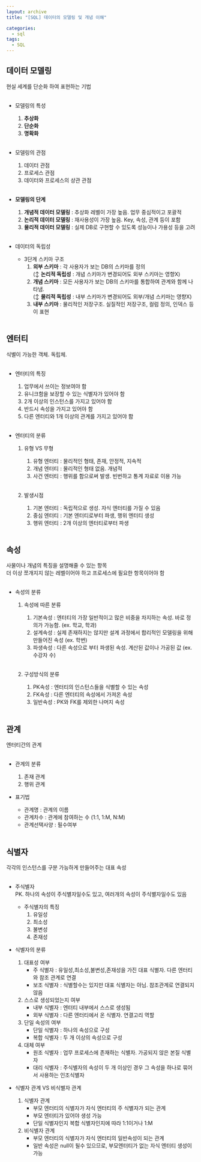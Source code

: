 ```yaml
---
layout: archive
title: "[SQL] 데이터의 모델링 및 개념 이해"

categories:
  - sql
tags:
  - SQL
---
```


## 데이터 모델링<br>
현실 세계를 단순화 하여 표현하는 기법<br><br>

- 모델링의 특성<br>
	1. **추상화**<br>
	2. **단순화**<br>
	3. **명확화**<br><br>
	
- 모델링의 관점<br>
	1. 데이터 관점<br>
	2. 프로세스 관점<br>
	3. 데이터와 프로세스의 상관 관점<br><br>
	
- **모델링의 단계**
	1. **개념적 데이터 모델링** : 추상화 레벨이 가장 높음. 업무 중심적이고 포괄적<br>
	2. **논리적 데이터 모델링** : 재사용성이 가장 높음. Key, 속성, 관계 등이 포함<br>
	3. **물리적 데이터 모델링**  : 실제 DB로 구현할 수 있도록 성능이나 가용성 등을 고려<br><br>
	
- 데이터의 독립성<br>
	- 3단계 스키마 구조<br>
		1. **외부 스키마** : 각 사용자가 보는 DB의 스키마를 정의<br>
		(↕ **논리적 독립성** : 개념 스키마가 변경되어도 외부 스키마는 영향X)<br>
		2. **개념 스키마** : 모든 사용자가 보는 DB의 스키마를 통합하여 관계와 함께 나타냄. <br>
		(↕ **물리적 독립성** : 내부 스키마가 변경되어도 외부/개념 스키마는 영향X)<br>
		4. **내부 스키마** : 물리적인 저장구조. 실질적인 저장구조, 컬럼 정의, 인덱스 등이 표현<br><br>

## 엔터티<br>
식별이 가능한 객체. 독립체.<br><br>

- 엔터티의 특징<br>
	1. 업무에서 쓰이는 정보여야 함<br>
	2. 유니크함을 보장할 수 있는 식별자가 있어야 함<br>
	3. 2개 이상의 인스턴스를 가지고 있어야 함<br>
	4. 반드시 속성을 가지고 있어야 함<br>
	5. 다른 엔터티와 1개 이상의 관계를 가지고 있어야 함<br><br>

- 엔터티의 분류<br>
	1. 유형 VS 무형<br>
		1) 유형 엔터티 : 물리적인 형태, 존재, 안정적, 지속적<br>
		2) 개념 엔터티 : 물리적인 형태 없음. 개념적<br>
		3) 사건 엔터티 : 행위를 함으로써 발생. 빈번하고 통계 자료로 이용 가능<br><br>
	
	2. 발생시점<br>
		1) 기본 엔터티 : 독립적으로 생성. 자식 엔터티를 가질 수 있음<br>
		2) 중심 엔터티 : 기본 엔터티로부터 파생, 행위 엔터티 생성<br>
		3) 행위 엔터티 : 2개 이상의 엔터티로부터 파생<br><br>

## 속성<br>
사물이나 개념의 특징을 설명해줄 수 있는 항목<br>
더 이상 쪼개지지 않는 레벨이어야 하고 프로세스에 필요한 항목이어야 함<br><br>

- 속성의 분류<br>
	1. 속성에 따른 분류<br>
		1) 기본속성 : 엔터티의 가장 일반적이고 많은 비중을 차지하는 속성. 바로 정의가 가능함. (ex. 학교, 학과)<br>
		2) 설계속성 : 실제 존재하지는 않지만 설계 과정에서 합리적인 모델링을 위해 만들어진 속성 (ex. 학번)<br>
		3) 파생속성  : 다른 속성으로 부터 파생된 속성. 계산된 값이나 가공된 값 (ex. 수강자 수)<br><br>

	2. 구성방식의 분류<br>
		1) PK속성 : 엔터티의 인스턴스들을 식별할 수 있는 속성<br>
		2) FK속성 : 다른 엔터티의 속성에서 가져온 속성<br>
		3) 일반속성 : PK와 FK를 제외한 나머지 속성<br><br>

## 관계 <br>
엔터티간의 관계<br><br>

- 관계의 분류<br>
	1. 존재 관계<br>
	2. 행위 관계<br>

- 표기법<br>
	- 관계명 : 관계의 이름<br>
	- 관계차수 : 관계에 참여하는 수 (1:1, 1:M, N:M)<br>
	- 관계선택사양 : 필수여부<br><br>

## 식별자<br>
각각의 인스턴스를 구분 가능하게 만들어주는 대표 속성<br><br>

- 주식별자 <br>
	PK. 하나의 속성이 주식별자일수도 있고, 여러개의 속성이 주식별자일수도 있음<br>
	- 주식별자의 특징<br>
		1) 유일성<br>
		2) 최소성<br>
		3) 불변성<br>
		4) 존재성<br>

- 식별자의 분류<br>
	1. 대표성 여부<br>
		- 주 식별자 : 유일성,최소성,불변성,존재성을 가진 대표 식별자. 다른 엔터티와 참조 관계로 연결<br>
		- 보조 식별자 : 식별할수는 있지만 대표 식별자는 아님. 참조관계로 연결되지 않음<br>
	2. 스스로 생성되었는지 여부<br>
		- 내부 식별자 : 엔터티 내부에서 스스로 생성됨<br>
		- 외부 식별자 : 다른 엔터티에서 온 식별자. 연결고리 역할<br>
	3. 단일 속성의 여부<br>
		- 단일 식별자 : 하나의 속성으로 구성<br>
		- 복합 식별자 : 두 개 이상의 속성으로 구성<br>
	4. 대체 여부<br>
		- 원조 식별자 : 업무 프로세스에 존재하는 식별자. 가공되지 않은 본질 식별자<br>
		- 대리 식별자 : 주식별자의 속성이 두 개 이상인 경우 그 속성을 하나로 묶어서 사용하는 인조식별자  <br>

- 식별자 관계 VS 비식별자 관계<br>
	1. 식별자 관계<br>
		- 부모 엔터티의 식별자가 자식 엔터티의 주 식별자가 되는 관계<br>
		- 부모 엔터티가 있어야 생성 가능<br>
		- 단일 식별자인지 복합 식별자인지에 따라 1:1이거나 1:M<br>
	2. 비식별자 관계<br>
		- 부모 엔터티의 식별자가 자식 엔터티의 일반속성이 되는 관계<br>
		- 일반 속성은 null이 될수 있으므로, 부모엔터티가 없는 자식 엔터티 생성이 가능<br>
